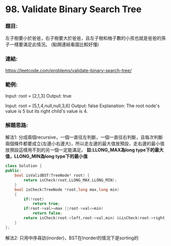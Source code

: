 # <span id="jump98">98. Validate Binary Search Tree</span>
### 題目:
左子樹要小於爸爸，右子樹要大於爸爸，且左子樹和柚子數的小孩也就是爸爸的孫子一樣要滿足此情況。
(點開連結看圖比較好懂)
### 連結:
<a>https://leetcode.com/problems/validate-binary-search-tree/ </a>

### 範例:
Input: root = [2,1,3]
Output: true

Input: root = [5,1,4,null,null,3,6]
Output: false
Explanation: The root node's value is 5 but its right child's value is 4.

### 解題思路:
解法1:
分成兩個recursive，一個一直往左判斷，一個一直往右判斷，且每次判斷兩個條件都要成立(左邊小右邊大)，所以走左邊的最大值放預設，走右邊的最小值放預設這樣用不到的另一個一定能滿足。
**註:LLONG_MAX為long type下的最大值，LLONG_MIN為long type下的最小值**

```c++
class Solution {
public:
    bool isValidBST(TreeNode* root) {
        return isCheck(root,LLONG_MAX,LLONG_MIN);
    }
    bool isCheck(TreeNode *root,long max,long min)
    {
        if(!root)
            return true;
        if(root->val>=max ||root->val<=min)
            return false;
        return isCheck(root->left,root->val,min) &&isCheck(root->right,max,root->val);
    }
};
```

解法2:
只用中序尋訪(inorder)，BST在Inorder的情況下是sorting的
